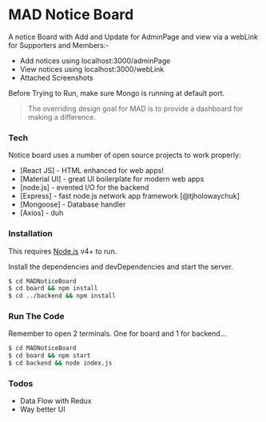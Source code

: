 # MAD Notice Board

A notice Board with Add and Update for AdminPage and view via a webLink for Supporters and Members:-

  - Add notices using localhost:3000/adminPage
  - View notices using localhost:3000/webLink
  - Attached Screenshots

Before Trying to Run, make sure Mongo is running at default port.

> The overriding design goal for MAD is
> to provide a dashboard for
> making a difference.

### Tech

Notice board uses a number of open source projects to work properly:

* [React JS] - HTML enhanced for web apps!
* [Material UI] - great UI boilerplate for modern web apps
* [node.js] - evented I/O for the backend
* [Express] - fast node.js network app framework [@tjholowaychuk]
* [Mongoose] - Database handler
* [Axios] - duh

### Installation

This requires [Node.js](https://nodejs.org/) v4+ to run.

Install the dependencies and devDependencies and start the server.

```sh
$ cd MADNoticeBoard
$ cd board && npm install
$ cd ../backend && npm install
```

### Run The Code

Remember to open 2 terminals. One for board and 1 for backend...

```sh
$ cd MADNoticeBoard
$ cd board && npm start
$ cd backend && node index.js
```

### Todos

 - Data Flow with Redux
 - Way better UI


